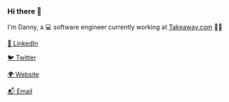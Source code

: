 ### Hi there 👋

I'm Danny, a 💻  software engineer currently working at [Takeaway.com](https://takeaway.com) 🍲🥡

[💼 LinkedIn](https://linkedin.com/in/dannyverpoort)

[🐦 Twitter](https://twitter.com/dannyverp)

[🌍 Website](https://dannyverpoort.dev)

[📬 Email](mailto:hallo@dannyverpoort.nl)

